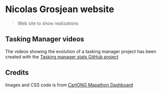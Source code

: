 # Nicolas Grosjean website
> Web site to show realizations

## Tasking Manager videos

The videos showing the evolution of a tasking manager project has been created with the [Tasking manager stats GitHub project](https://github.com/NicolasGrosjean/tasking_manager_stats)

## Credits

Images and CSS code is from [CartONG Mapathon Dashboard](http://mapathon.jmartin.tf/)